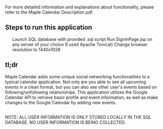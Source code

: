 For more detailed information and explanations about functionality, please refer to the Maple Calendar Description.pdf.

<h2> Steps to run this application </h2>
<ol>
  Launch SQL database with provided .sql script
  Run SignInPage.jsp on any server of your choice (I used Apache Tomcat)
  Change browser resolution to 1440x1028
</ol>

<h2> tl;dr </h2>
Maple Calendar adds some unique social networking functionalities to a typical calendar application. Not only are you able to see all upcoming events in a clean format, but you can also see other user's events based on following/unfollowing relationships. This application utilizes the Google Calendar API to retrieve basic profile and event information, as well as make changes to the Google Calendar by adding new events.
<br></br>

NOTE: ALL USER INFORMATION IS ONLY STORED LOCALLY IN THE SQL DATABASE. NO USER INFORMATION IS BEING COLLECTED.

